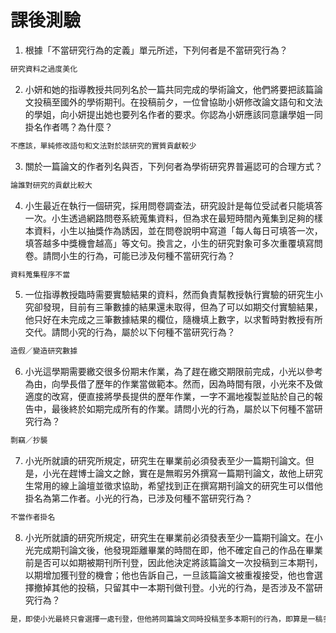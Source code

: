 # 課後測驗

1. 根據「不當研究行為的定義」單元所述，下列何者是不當研究行為？
```bash
研究資料之過度美化
```

2. 小妍和她的指導教授共同列名於一篇共同完成的學術論文，他們將要把該篇論文投稿至國外的學術期刊。在投稿前夕，一位曾協助小妍修改論文語句和文法的學姐，向小妍提出她也要列名作者的要求。你認為小妍應該同意讓學姐一同掛名作者嗎？為什麼？
```bash
不應該，單純修改語句和文法對於該研究的實質貢獻較少
```

3. 關於一篇論文的作者列名與否，下列何者為學術研究界普遍認可的合理方式？
```bash
論誰對研究的貢獻比較大
```

4. 小生最近在執行一個研究，採用問卷調查法，研究設計是每位受試者只能填答一次。小生透過網路問卷系統蒐集資料，但為求在最短時間內蒐集到足夠的樣本資料，小生以抽獎作為誘因，並在問卷說明中寫道「每人每日可填答一次，填答越多中獎機會越高」等文句。換言之，小生的研究對象可多次重覆填寫問卷。請問小生的行為，可能已涉及何種不當研究行為？
```bash
資料蒐集程序不當
```

5. 一位指導教授臨時需要實驗結果的資料，然而負責幫教授執行實驗的研究生小究卻發現，目前有三筆數據的結果還未取得，但為了可以如期交付實驗結果，他只好在未完成之三筆數據結果的欄位，隨機填上數字，以求暫時對教授有所交代。請問小究的行為，屬於以下何種不當研究行為？
```bash
造假／變造研究數據
```

6. 小光這學期需要繳交很多份期末作業，為了趕在繳交期限前完成，小光以參考為由，向學長借了歷年的作業當做範本。然而，因為時間有限，小光來不及做適度的改寫，便直接將學長提供的歷年作業，一字不漏地複製並貼於自己的報告中，最後終於如期完成所有的作業。請問小光的行為，屬於以下何種不當研究行為？
```bash
剽竊／抄襲
```

7. 小光所就讀的研究所規定，研究生在畢業前必須發表至少一篇期刊論文。但是，小光在趕博士論文之餘，實在是無暇另外撰寫一篇期刊論文，故他上研究生常用的線上論壇並徵求協助，希望找到正在撰寫期刊論文的研究生可以借他掛名為第二作者。小光的行為，已涉及何種不當研究行為？
```bash
不當作者掛名
```

8. 小光所就讀的研究所規定，研究生在畢業前必須發表至少一篇期刊論文。在小光完成期刊論文後，他發現距離畢業的時間在即，他不確定自己的作品在畢業前是否可以如期被期刊所刊登，因此他決定將該篇論文一次投稿到三本期刊，以期增加獲刊登的機會；他也告訴自己，一旦該篇論文被重複接受，他也會選擇撤掉其他的投稿，只留其中一本期刊做刊登。小光的行為，是否涉及不當研究行為？
```bash
是，即使小光最終只會選擇一處刊登，但他將同篇論文同時投稿至多本期刊的行為，即算是一稿多投，違反研究倫理
```
